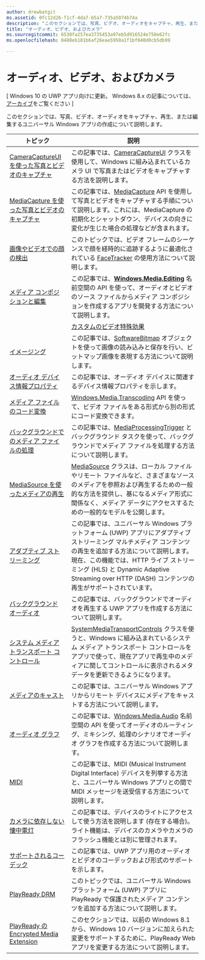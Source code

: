 ```yaml
---
author: drewbatgit
ms.assetid: 0fc12d26-f1cf-4da7-b5a7-735a5074b74a
description: "このセクションでは、写真、ビデオ、オーディオをキャプチャ、再生、または編集するユニバーサル Windows アプリの作成について説明します。"
title: "オーディオ、ビデオ、およびカメラ"
ms.sourcegitcommit: 6530fa257ea3735453a97eb5d916524e750e62fc
ms.openlocfilehash: 8480eb181b6af26eae5950a1f1bf040d0cb5db99

---
```


# オーディオ、ビデオ、およびカメラ

\[ Windows 10 の UWP アプリ向けに更新。 Windows 8.x の記事については、[アーカイブ](http://go.microsoft.com/fwlink/p/?linkid=619132)をご覧ください \]

このセクションでは、写真、ビデオ、オーディオをキャプチャ、再生、または編集するユニバーサル Windows アプリの作成について説明します。
 
| トピック                                                                                             | 説明                                                                                                                                                                                                                                                                                    |
|---------------------------------------------------------------------------------------------------|------------------------------------------------------------------------------------------------------------------------------------------------------------------------------------------------------------------------------------------------------------------------------------------------|
| [CameraCaptureUI を使った写真とビデオのキャプチャ](capture-photos-and-video-with-cameracaptureui.md) | この記事では、[CameraCaptureUI](capture-photos-and-video-with-cameracaptureui.md) クラスを使用して、Windows に組み込まれているカメラ UI で写真またはビデオをキャプチャする方法を説明します。                                                                                                            |
| [MediaCapture を使った写真とビデオのキャプチャ](capture-photos-and-video-with-mediacapture.md)       | この記事では、[MediaCapture](https://msdn.microsoft.com/library/windows/apps/br241124) API を使用して写真とビデオをキャプチャする手順について説明します。これには、MediaCapture の初期化とシャットダウン、デバイスの向きに変化が生じた場合の処理などが含まれます。                                  |
| [画像やビデオでの顔の検出](detect-and-track-faces-in-an-image.md)                         | このトピックでは、ビデオ フレームのシーケンスで顔を経時的に追跡するように最適化されている [FaceTracker](https://msdn.microsoft.com/library/windows/apps/dn974150) の使用方法について説明します。                                                                                                               |
| [メディア コンポジションと編集](media-compositions-and-editing.md)                               | この記事では、[**Windows.Media.Editing**](https://msdn.microsoft.com/library/windows/apps/dn640565) 名前空間の API を使って、オーディオとビデオのソース ファイルからメディア コンポジションを作成するアプリを開発する方法について説明します。                                    |
                                                                                                                                        | [カスタムのビデオ特殊効果](custom-video-effects.md)                               | この記事では、ビデオ ストリームのカスタム効果を作成するための IBasicVideoEffect インターフェイスを実装する Windows ランタイム コンポーネントを作成する方法について説明します。                                                                                                                                |
| [イメージング](imaging.md)                                                                             | この記事では、[SoftwareBitmap](https://msdn.microsoft.com/library/windows/apps/dn887358) オブジェクトを使って画像の読み込みと保存を行い、ビットマップ画像を表現する方法について説明します。                                                                                                                     |
| [オーディオ デバイス情報プロパティ](audio-device-information-properties.md)                                                                             | この記事では、オーディオ デバイスに関連するデバイス情報プロパティを示します。                                                                                                                      |
| [メディア ファイルのコード変換](transcode-media-files.md)                                                 | [Windows.Media.Transcoding](https://msdn.microsoft.com/library/windows/apps/br207105) API を使って、ビデオ ファイルをある形式から別の形式にコード変換できます。                                                                                                                                |
| [バックグラウンドでのメディア ファイルの処理](process-media-files-in-the-background.md)                 | この記事では、[MediaProcessingTrigger](https://msdn.microsoft.com/library/windows/apps/dn806005) とバックグラウンド タスクを使って、バックグラウンドでメディア ファイルを処理する方法について説明します。                                                                                             |
| [MediaSource を使ったメディアの再生](media-playback-with-mediasource.md)                             | [MediaSource](https://msdn.microsoft.com/library/windows/apps/dn930905) クラスは、ローカル ファイルやリモート ファイルなど、さまざまなソースのメディアを参照および再生するための一般的な方法を提供し、基になるメディア形式に関係なく、メディア データにアクセスするための一般的なモデルを公開します。  |
| [アダプティブ ストリーミング](adaptive-streaming.md)                                                       | この記事では、ユニバーサル Windows プラットフォーム (UWP) アプリにアダプティブ ストリーミング マルチメディア コンテンツの再生を追加する方法について説明します。 現在、この機能では、HTTP ライブ ストリーミング (HLS) と Dynamic Adaptive Streaming over HTTP (DASH) コンテンツの再生がサポートされています。                                          |
| [バックグラウンド オーディオ](background-audio.md)                                                           | この記事では、バックグラウンドでオーディオを再生する UWP アプリを作成する方法について説明します。                                                                                                                                                                                                               |
| [システム メディア トランスポート コントロール](system-media-transport-controls.md)                             | [SystemMediaTransportControls](https://msdn.microsoft.com/library/windows/apps/dn278677) クラスを使うと、Windows に組み込まれているシステム メディア トランスポート コントロールをアプリで使って、現在アプリで再生中のメディアに関してコントロールに表示されるメタデータを更新できるようになります。 |
| [メディアのキャスト](media-casting.md)                                                                 | この記事では、ユニバーサル Windows アプリからリモート デバイスにメディアをキャストする方法について説明します。                                                                                                                                                                                                       |
| [オーディオ グラフ](audio-graphs.md)                                                                   | この記事では、[Windows.Media.Audio](https://msdn.microsoft.com/library/windows/apps/dn914341) 名前空間の API を使ってオーディオのルーティング、ミキシング、処理のシナリオでオーディオ グラフを作成する方法について説明します。                                                                            |
| [MIDI](midi.md)                                                                                   | この記事では、MIDI (Musical Instrument Digital Interface) デバイスを列挙する方法と、ユニバーサル Windows アプリとの間で MIDI メッセージを送受信する方法について説明します。                                                                                                                                   |
| [カメラに依存しない懐中電灯](camera-independent-flashlight.md)                                 | この記事では、デバイスのライトにアクセスして使う方法を説明します (存在する場合)。 ライト機能は、デバイスのカメラやカメラのフラッシュ機能とは別に管理されます。                                                                                                                 |
| [サポートされるコーデック](supported-codecs.md)                                                           | この記事では、UWP アプリ用のオーディオとビデオのコーデックおよび形式のサポートを示します。                                                                                                                                                                                                                  |
| [PlayReady DRM](playready-client-sdk.md)                                                          | このトピックでは、ユニバーサル Windows プラットフォーム (UWP) アプリに PlayReady で保護されたメディア コンテンツを追加する方法について説明します。                                                                                                                                                                                |
| [PlayReady の Encrypted Media Extension](playready-encrypted-media-extension.md)                     | このセクションでは、以前の Windows 8.1 から、Windows 10 バージョンに加えられた変更をサポートするために、PlayReady Web アプリを変更する方法について説明します。                                                                                                                                       |

 

 

 







<!--HONumber=Jun16_HO4-->


